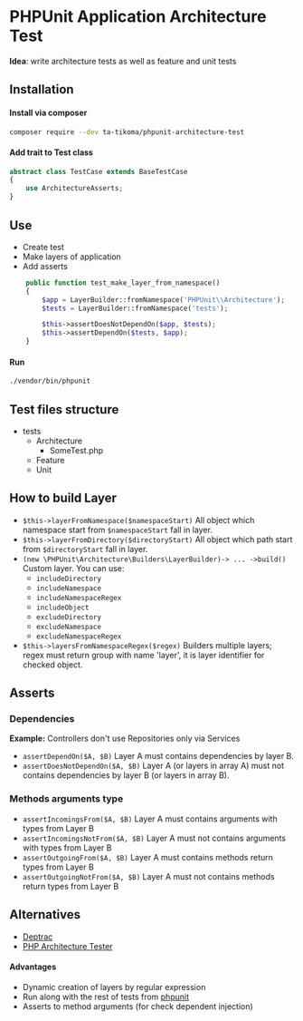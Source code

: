 # PHPUnit Application Architecture Test

**Idea**: write architecture tests as well as feature and unit tests

## Installation

#### Install via composer

```bash
composer require --dev ta-tikoma/phpunit-architecture-test
```

#### Add trait to Test class

```php
abstract class TestCase extends BaseTestCase
{
    use ArchitectureAsserts;
}
```

## Use

- Create test
- Make layers of application
- Add asserts

```php
    public function test_make_layer_from_namespace()
    {
        $app = LayerBuilder::fromNamespace('PHPUnit\\Architecture');
        $tests = LayerBuilder::fromNamespace('tests');

        $this->assertDoesNotDependOn($app, $tests);
        $this->assertDependOn($tests, $app);
    }

```

#### Run
```bash
./vendor/bin/phpunit
```

## Test files structure

- tests
    - Architecture
        - SomeTest.php
    - Feature
    - Unit

## How to build Layer

- `$this->layerFromNamespace($namespaceStart)` All object which namespace start from `$namespaceStart` fall in layer.
- `$this->layerFromDirectory($directoryStart)` All object which path start from `$directoryStart` fall in layer.
- `(new \PHPUnit\Architecture\Builders\LayerBuilder)-> ... ->build()` Custom layer. You can use:
    - `includeDirectory`
    - `includeNamespace`
    - `includeNamespaceRegex`
    - `includeObject`
    - `excludeDirectory`
    - `excludeNamespace` 
    - `excludeNamespaceRegex` 
- `$this->layersFromNamespaceRegex($regex)` Builders multiple layers; regex must return group with name 'layer', it is layer identifier for checked object.

## Asserts

### Dependencies

**Example:** Controllers don't use Repositories only via Services

- `assertDependOn($A, $B)` Layer A must contains dependencies by layer B.
- `assertDoesNotDependOn($A, $B)` Layer A (or layers in array A) must not contains dependencies by layer B (or layers in array B).

### Methods arguments type

- `assertIncomingsFrom($A, $B)` Layer A must contains arguments with types from Layer B
- `assertIncomingsNotFrom($A, $B)` Layer A must not contains arguments with types from Layer B
- `assertOutgoingFrom($A, $B)` Layer A must contains methods return types from Layer B
- `assertOutgoingNotFrom($A, $B)` Layer A must not contains methods return types from Layer B

## Alternatives
- [Deptrac](https://github.com/qossmic/deptrac)
- [PHP Architecture Tester](https://github.com/carlosas/phpat)

#### Advantages
- Dynamic creation of layers by regular expression
- Run along with the rest of tests from [phpunit](https://github.com/sebastianbergmann/phpunit)
- Asserts to method arguments (for check dependent injection)

